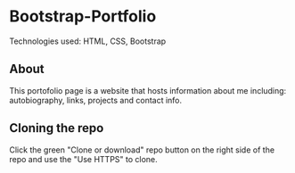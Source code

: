 # Bootstrap-Portfolio

Technologies used: HTML, CSS, Bootstrap

## About

This portofolio page is a website that hosts information about me including: autobiography, links, projects and contact info.


## Cloning the repo

Click the green "Clone or download" repo button on the right side of the repo and use the "Use HTTPS" to clone.
